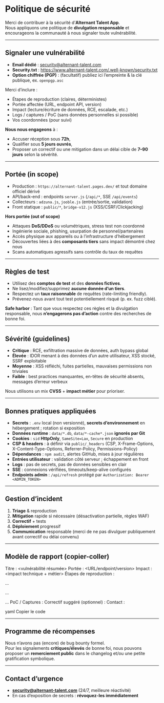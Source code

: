# Politique de sécurité

Merci de contribuer à la sécurité d’**Alternant Talent App**.  
Nous appliquons une politique de **divulgation responsable** et encourageons la communauté à nous signaler toute vulnérabilité.

---

## Signaler une vulnérabilité

- **Email dédié** : security@alternant-talent.com  
- **Security.txt** : https://www.alternant-talent.com/.well-known/security.txt  
- **Option chiffrée (PGP)** : (facultatif) publiez ici l’empreinte & la clé publique, ex. `openpgp.asc`

Merci d’inclure :
- Étapes de reproduction (claires, déterministes)
- Portée affectée (URL, endpoint API, version)
- Impact (lecture/écriture de données, RCE, escalade, etc.)
- Logs / captures / PoC (sans données personnelles si possible)
- Vos coordonnées (pour suivi)

**Nous nous engageons** à :
- Accuser réception sous **72h**,
- Qualifier sous **5 jours ouvrés**,
- Proposer un correctif ou une mitigation dans un délai cible de **7–90 jours** selon la sévérité.

---

## Portée (in scope)

- Production : `https://alternant-talent.pages.dev/` et tout domaine officiel dérivé  
- API/back-end : endpoints `server.js` (`/api/*`, SSE `/api/events`)  
- Collecteurs : `adzuna.js`, `jooble.js` (entrée/sortie, validation)  
- Front statique : `public/*`, `bridge-v12.js` (XSS/CSRF/Clickjacking)

**Hors portée (out of scope)**

- Attaques **DoS/DDoS** ou volumétriques, stress test non coordonné
- Ingénierie sociale, phishing, usurpation de personnel/partenaires
- Accès physique aux appareils ou à l’infrastructure d’hébergement
- Découvertes liées à des **composants tiers** sans impact démontré chez nous
- Scans automatiques agressifs sans contrôle du taux de requêtes

---

## Règles de test

- Utilisez des **comptes de test** et des **données fictives**.
- Ne lisez/modifiez/supprimez **aucune donnée d’un tiers**.
- Respectez un **taux raisonnable** de requêtes (rate-limiting friendly).
- Prévenez-nous avant tout test potentiellement risqué (p. ex. fuzz ciblé).

**Safe harbor** : Tant que vous respectez ces règles et la divulgation responsable, nous **n’engagerons pas d’action** contre des recherches de bonne foi.

---

## Sévérité (guidelines)

- **Critique** : RCE, exfiltration massive de données, auth bypass global
- **Élevée** : IDOR menant à des données d’un autre utilisateur, XSS stocké, SSRF exploitable
- **Moyenne** : XSS réfléchi, fuites partielles, mauvaises permissions non triviales
- **Faible** : best practices manquantes, en-têtes de sécurité absents, messages d’erreur verbeux

Nous utilisons un mix **CVSS** + **impact métier** pour prioriser.

---

## Bonnes pratiques appliquées

- **Secrets** : `.env` local (non versionné), **secrets d’environnement** en hébergement ; rotation si exposition
- **Données runtime** : `data/*.db`, `data/*-cache*.json` **ignorés par Git**
- **Cookies** : `sid` **HttpOnly**, `SameSite=Lax`, `Secure` en production
- **CSP & headers** : à définir via `public/_headers` (CSP, X-Frame-Options, X-Content-Type-Options, Referrer-Policy, Permissions-Policy)
- **Dépendances** : `npm audit`, alertes GitHub, mises à jour régulières
- **Entrées utilisateur** : validation côté serveur ; échappement en front
- **Logs** : pas de secrets, pas de données sensibles en clair
- **SSE** : connexions vérifiées, timeouts/keep-alive configurés
- **Endpoints admin** : `/api/refresh` protégé par `Authorization: Bearer <ADMIN_TOKEN>`

---

## Gestion d’incident

1. **Triage** & reproduction
2. **Mitigation** rapide si nécessaire (désactivation partielle, règles WAF)
3. **Correctif** + tests
4. **Déploiement** progressif
5. **Communication** responsable (merci de ne pas divulguer publiquement avant correctif ou délai convenu)

---

## Modèle de rapport (copier-coller)

Titre : <vulnérabilité résumée>
Portée : <URL/endpoint/version>
Impact : <impact technique + métier>
Étapes de reproduction :

…

…

…
PoC / Captures :
Correctif suggéré (optionnel) :
Contact :

yaml
Copier le code

---

## Programme de récompenses

Nous n’avons pas (encore) de bug bounty formel.  
Pour les signalements **critiques/élevés** de bonne foi, nous pouvons proposer un **remerciement public** dans le changelog et/ou une petite gratification symbolique.

---

## Contact d’urgence

- **security@alternant-talent.com** (24/7, meilleure réactivité)
- En cas d’exposition de secrets : **révoquez-les immédiatement**
